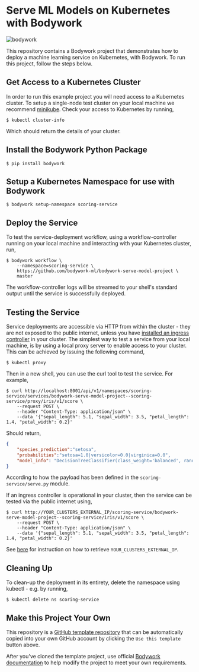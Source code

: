 # Serve ML Models on Kubernetes with Bodywork

![bodywork](https://bodywork-media.s3.eu-west-2.amazonaws.com/serve_model_qs.png)

This repository contains a Bodywork project that demonstrates how to deploy a machine learning service on Kubernetes, with Bodywork. To run this project, follow the steps below.

## Get Access to a Kubernetes Cluster

In order to run this example project you will need access to a Kubernetes cluster. To setup a single-node test cluster on your local machine we recommend [minikube](https://minikube.sigs.Kubernetes.io/docs/). Check your access to Kubernetes by running,

```shell
$ kubectl cluster-info
```

Which should return the details of your cluster.

## Install the Bodywork Python Package

```shell
$ pip install bodywork
```

## Setup a Kubernetes Namespace for use with Bodywork

```shell
$ bodywork setup-namespace scoring-service
```

## Deploy the Service

To test the service-deployment workflow, using a workflow-controller running on your local machine and interacting with your Kubernetes cluster, run,

```shell
$ bodywork workflow \
    --namespace=scoring-service \
    https://github.com/bodywork-ml/bodywork-serve-model-project \
    master
```

The workflow-controller logs will be streamed to your shell's standard output until the service is successfully deployed.

## Testing the Service

Service deployments are accessible via HTTP from within the cluster - they are not exposed to the public internet, unless you have [installed an ingress controller](https://bodywork.readthedocs.io/en/latest/kubernetes/#configuring-ingress) in your cluster. The simplest way to test a service from your local machine, is by using a local proxy server to enable access to your cluster. This can be achieved by issuing the following command,

```shell
$ kubectl proxy
```

Then in a new shell, you can use the curl tool to test the service. For example,

```shell
$ curl http://localhost:8001/api/v1/namespaces/scoring-service/services/bodywork-serve-model-project--scoring-service/proxy/iris/v1/score \
    --request POST \
    --header "Content-Type: application/json" \
    --data '{"sepal_length": 5.1, "sepal_width": 3.5, "petal_length": 1.4, "petal_width": 0.2}'
```

Should return,

```json
{
    "species_prediction":"setosa",
    "probabilities":"setosa=1.0|versicolor=0.0|virginica=0.0",
    "model_info": "DecisionTreeClassifier(class_weight='balanced', random_state=42)"
}
```

According to how the payload has been defined in the `scoring-service/serve.py` module.

If an ingress controller is operational in your cluster, then the service can be tested via the public internet using,

```shell
$ curl http://YOUR_CLUSTERS_EXTERNAL_IP/scoring-service/bodywork-serve-model-project--scoring-service/iris/v1/score \
    --request POST \
    --header "Content-Type: application/json" \
    --data '{"sepal_length": 5.1, "sepal_width": 3.5, "petal_length": 1.4, "petal_width": 0.2}'
```

See [here](https://bodywork.readthedocs.io/en/latest/kubernetes/#connecting-to-the-cluster) for instruction on how to retrieve `YOUR_CLUSTERS_EXTERNAL_IP`.

## Cleaning Up

To clean-up the deployment in its entirety, delete the namespace using kubectl - e.g. by running,

```shell
$ kubectl delete ns scoring-service
```

## Make this Project Your Own

This repository is a [GitHub template repository](https://docs.github.com/en/free-pro-team@latest/github/creating-cloning-and-archiving-repositories/creating-a-repository-from-a-template) that can be automatically copied into your own GitHub account by clicking the `Use this template` button above.

After you've cloned the template project, use official [Bodywork documentation](https://bodywork.readthedocs.io/en/latest/) to help modify the project to meet your own requirements.
